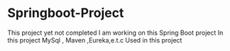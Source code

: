 # Springboot-Project
This project yet not completed I am working on this Spring Boot project
In this project MySql , Maven ,Eureka,e.t.c Used in this project
